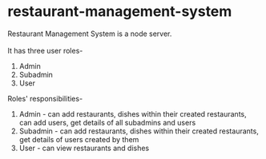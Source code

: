 # restaurant-management-system
Restaurant Management System is a node server.
\
\
It has three user roles-
1. Admin
2. Subadmin
3. User

Roles' responsibilities-
1. Admin - can add restaurants, dishes within their created restaurants, can add users, get details of all subadmins and users
2. Subadmin - can add restaurants, dishes within their created restaurants, get details of users created by them
3. User - can view restaurants and dishes
